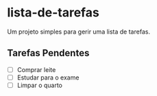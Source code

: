 # lista-de-tarefas
Um projeto simples para gerir uma lista de tarefas.
## Tarefas Pendentes
- [ ] Comprar leite
- [ ] Estudar para o exame
- [ ] Limpar o quarto
